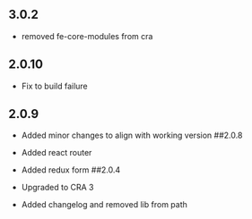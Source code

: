 ## 3.0.2

- removed fe-core-modules from cra

## 2.0.10

- Fix to build failure

## 2.0.9

- Added minor changes to align with working version
  ##2.0.8

- Added react router
- Added redux form
  ##2.0.4

- Upgraded to CRA 3

* Added changelog and removed lib from path
